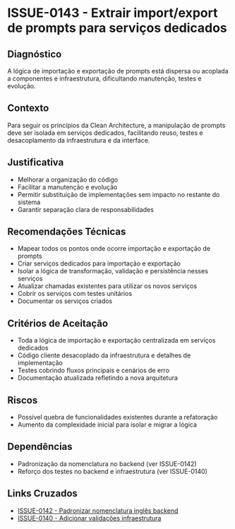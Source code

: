 # ISSUE-0143 - Extrair import/export de prompts para serviços dedicados

## Diagnóstico
A lógica de importação e exportação de prompts está dispersa ou acoplada a componentes e infraestrutura, dificultando manutenção, testes e evolução.

## Contexto
Para seguir os princípios da Clean Architecture, a manipulação de prompts deve ser isolada em serviços dedicados, facilitando reuso, testes e desacoplamento da infraestrutura e da interface.

## Justificativa
- Melhorar a organização do código
- Facilitar a manutenção e evolução
- Permitir substituição de implementações sem impacto no restante do sistema
- Garantir separação clara de responsabilidades

## Recomendações Técnicas
- Mapear todos os pontos onde ocorre importação e exportação de prompts
- Criar serviços dedicados para importação e exportação
- Isolar a lógica de transformação, validação e persistência nesses serviços
- Atualizar chamadas existentes para utilizar os novos serviços
- Cobrir os serviços com testes unitários
- Documentar os serviços criados

## Critérios de Aceitação
- Toda a lógica de importação e exportação centralizada em serviços dedicados
- Código cliente desacoplado da infraestrutura e detalhes de implementação
- Testes cobrindo fluxos principais e cenários de erro
- Documentação atualizada refletindo a nova arquitetura

## Riscos
- Possível quebra de funcionalidades existentes durante a refatoração
- Aumento da complexidade inicial para isolar e migrar a lógica

## Dependências
- Padronização da nomenclatura no backend (ver ISSUE-0142)
- Reforço dos testes no backend e infraestrutura (ver ISSUE-0140)

## Links Cruzados
- [ISSUE-0142 - Padronizar nomenclatura inglês backend](../ISSUE-0142-Padronizar-nomenclatura-ingles-backend/README.md)
- [ISSUE-0140 - Adicionar validações infraestrutura](../../security/ISSUE-0140-Adicionar-validacoes-infraestrutura/README.md)
